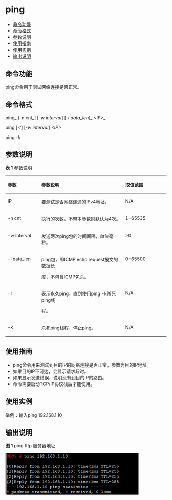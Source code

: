 # ping<a name="ZH-CN_TOPIC_0000001052810296"></a>

-   [命令功能](#section119672573385)
-   [命令格式](#section869419010390)
-   [参数说明](#section9877183173918)
-   [使用指南](#section1097046193914)
-   [使用实例](#section14564129113911)
-   [输出说明](#section1621732891215)

## 命令功能<a name="section119672573385"></a>

ping命令用于测试网络连接是否正常。

## 命令格式<a name="section869419010390"></a>

ping_ _\[_-n cnt_\] \[_-w interval_\] \[_-l data\_len_\]_ <IP\>_

ping \[_-t_\] \[_-w interval_\]  _<IP\>_

ping  _-k_

## 参数说明<a name="section9877183173918"></a>

**表 1**  参数说明

<a name="table2664mcpsimp"></a>
<table><thead align="left"><tr id="row2670mcpsimp"><th class="cellrowborder" valign="top" width="21%" id="mcps1.2.4.1.1"><p id="p2672mcpsimp"><a name="p2672mcpsimp"></a><a name="p2672mcpsimp"></a>参数</p>
</th>
<th class="cellrowborder" valign="top" width="52%" id="mcps1.2.4.1.2"><p id="p2674mcpsimp"><a name="p2674mcpsimp"></a><a name="p2674mcpsimp"></a>参数说明</p>
</th>
<th class="cellrowborder" valign="top" width="27%" id="mcps1.2.4.1.3"><p id="p2676mcpsimp"><a name="p2676mcpsimp"></a><a name="p2676mcpsimp"></a>取值范围</p>
</th>
</tr>
</thead>
<tbody><tr id="row2677mcpsimp"><td class="cellrowborder" valign="top" width="21%" headers="mcps1.2.4.1.1 "><p id="p2679mcpsimp"><a name="p2679mcpsimp"></a><a name="p2679mcpsimp"></a>IP</p>
</td>
<td class="cellrowborder" valign="top" width="52%" headers="mcps1.2.4.1.2 "><p id="p2681mcpsimp"><a name="p2681mcpsimp"></a><a name="p2681mcpsimp"></a>要测试是否网络连通的IPv4地址。</p>
</td>
<td class="cellrowborder" valign="top" width="27%" headers="mcps1.2.4.1.3 "><p id="entry2682mcpsimpp0"><a name="entry2682mcpsimpp0"></a><a name="entry2682mcpsimpp0"></a>N/A</p>
</td>
</tr>
<tr id="row2690mcpsimp"><td class="cellrowborder" valign="top" width="21%" headers="mcps1.2.4.1.1 "><p id="p2692mcpsimp"><a name="p2692mcpsimp"></a><a name="p2692mcpsimp"></a>-n cnt</p>
</td>
<td class="cellrowborder" valign="top" width="52%" headers="mcps1.2.4.1.2 "><p id="p2694mcpsimp"><a name="p2694mcpsimp"></a><a name="p2694mcpsimp"></a>执行的次数，不带本参数则默认为4次。</p>
</td>
<td class="cellrowborder" valign="top" width="27%" headers="mcps1.2.4.1.3 "><p id="p2696mcpsimp"><a name="p2696mcpsimp"></a><a name="p2696mcpsimp"></a>1-65535</p>
</td>
</tr>
<tr id="row2697mcpsimp"><td class="cellrowborder" valign="top" width="21%" headers="mcps1.2.4.1.1 "><p id="p2699mcpsimp"><a name="p2699mcpsimp"></a><a name="p2699mcpsimp"></a>-w interval</p>
</td>
<td class="cellrowborder" valign="top" width="52%" headers="mcps1.2.4.1.2 "><p id="p2701mcpsimp"><a name="p2701mcpsimp"></a><a name="p2701mcpsimp"></a>发送两次ping包的时间间隔，单位毫秒。</p>
</td>
<td class="cellrowborder" valign="top" width="27%" headers="mcps1.2.4.1.3 "><p id="p971414819577"><a name="p971414819577"></a><a name="p971414819577"></a>&gt;0</p>
</td>
</tr>
<tr id="row2703mcpsimp"><td class="cellrowborder" valign="top" width="21%" headers="mcps1.2.4.1.1 "><p id="p2705mcpsimp"><a name="p2705mcpsimp"></a><a name="p2705mcpsimp"></a>-l data_len</p>
</td>
<td class="cellrowborder" valign="top" width="52%" headers="mcps1.2.4.1.2 "><p id="p2707mcpsimp"><a name="p2707mcpsimp"></a><a name="p2707mcpsimp"></a>ping包，即ICMP echo request报文的数据长</p>
<p id="p2708mcpsimp"><a name="p2708mcpsimp"></a><a name="p2708mcpsimp"></a>度，不包含ICMP包头。</p>
</td>
<td class="cellrowborder" valign="top" width="27%" headers="mcps1.2.4.1.3 "><p id="p2710mcpsimp"><a name="p2710mcpsimp"></a><a name="p2710mcpsimp"></a>0-65500</p>
</td>
</tr>
<tr id="row2711mcpsimp"><td class="cellrowborder" valign="top" width="21%" headers="mcps1.2.4.1.1 "><p id="p2713mcpsimp"><a name="p2713mcpsimp"></a><a name="p2713mcpsimp"></a>-t</p>
</td>
<td class="cellrowborder" valign="top" width="52%" headers="mcps1.2.4.1.2 "><p id="p2715mcpsimp"><a name="p2715mcpsimp"></a><a name="p2715mcpsimp"></a>表示永久ping，直到使用ping -k杀死ping线</p>
<p id="p2716mcpsimp"><a name="p2716mcpsimp"></a><a name="p2716mcpsimp"></a>程。</p>
</td>
<td class="cellrowborder" valign="top" width="27%" headers="mcps1.2.4.1.3 "><p id="p20501182215720"><a name="p20501182215720"></a><a name="p20501182215720"></a>N/A</p>
</td>
</tr>
<tr id="row2718mcpsimp"><td class="cellrowborder" valign="top" width="21%" headers="mcps1.2.4.1.1 "><p id="p2720mcpsimp"><a name="p2720mcpsimp"></a><a name="p2720mcpsimp"></a>-k</p>
</td>
<td class="cellrowborder" valign="top" width="52%" headers="mcps1.2.4.1.2 "><p id="p2722mcpsimp"><a name="p2722mcpsimp"></a><a name="p2722mcpsimp"></a>杀死ping线程，停止ping。</p>
</td>
<td class="cellrowborder" valign="top" width="27%" headers="mcps1.2.4.1.3 "><p id="p940472325719"><a name="p940472325719"></a><a name="p940472325719"></a>N/A</p>
</td>
</tr>
</tbody>
</table>

## 使用指南<a name="section1097046193914"></a>

-   ping命令用来测试到目的IP的网络连接是否正常，参数为目的IP地址。
-   如果目的IP不可达，会显示请求超时。
-   如果显示发送错误，说明没有到目的IP的路由。
-   命令需要启动TCP/IP协议栈后才能使用。

## 使用实例<a name="section14564129113911"></a>

举例：输入ping 192.168.1.10

## 输出说明<a name="section1621732891215"></a>

**图 1**  ping tftp 服务器地址<a name="fig525762695417"></a>  


![](figures/Snipaste_2021-01-26_10-38-58-2.png)

